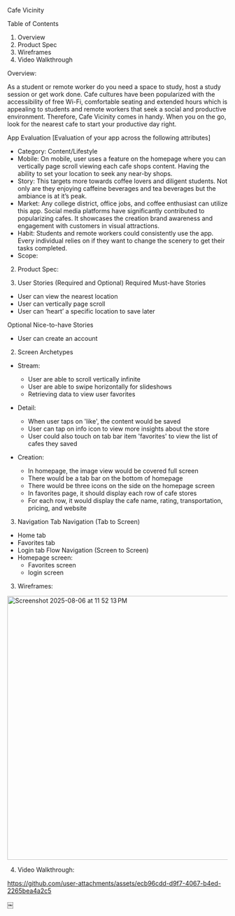 Cafe Vicinity 

Table of Contents
1. Overview
2. Product Spec
3. Wireframes
4. Video Walkthrough 


Overview: 

As a student or remote worker do you need a space to study, host a study session or get work done. Cafe cultures have been popularized with the accessibility of free Wi-Fi, comfortable seating and extended hours which is appealing to students and remote workers that seek a social and productive environment. Therefore, Cafe Vicinity comes in handy. When you on the go, look for the nearest cafe to start your productive day right.

App Evaluation
[Evaluation of your app across the following attributes]
* Category: Content/Lifestyle 
* Mobile: On mobile, user uses a feature on the homepage where you can vertically page scroll viewing each cafe shops content. Having the ability to set your location to seek any near-by shops.
* Story: This targets more towards coffee lovers and diligent students. Not only are they enjoying caffeine beverages and tea beverages but the ambiance is at it’s peak.  
* Market: Any college district, office jobs, and coffee enthusiast can utilize this app. Social media platforms have significantly contributed to popularizing cafes. It showcases the creation brand awareness and engagement with customers in visual attractions. 
* Habit: Students and remote workers could consistently use the app. Every individual relies on if they want to change the scenery to get their tasks completed. 
* Scope: 

2. Product Spec: 

1. User Stories (Required and Optional)
Required Must-have Stories
- User can view the nearest location 
- User can vertically page scroll
- User can ‘heart’ a specific location to save later 

Optional Nice-to-have Stories
- User can create an account 
 
2. Screen Archetypes
* Stream:
  - User are able to scroll vertically infinite
  - User are able to swipe horizontally for slideshows
  - Retrieving data to view user favorites  

* Detail:
  - When user taps on 'like', the content would be saved
  - User can tap on info icon to view more insights about the store
  - User could also touch on tab bar item 'favorites' to view the list of cafes they saved
    
* Creation:
  - In homepage, the image view would be covered full screen
  - There would be a tab bar on the bottom of homepage
  - There would be three icons on the side on the homepage screen
  - In favorites page, it should display each row of cafe stores
  - For each row, it would display the cafe name, rating, transportation, pricing, and website

3. Navigation
Tab Navigation (Tab to Screen)
* Home tab 
* Favorites tab
* Login tab
Flow Navigation (Screen to Screen)
* Homepage screen:
  - Favorites screen
  - login screen

3. Wireframes:

<img width="1424" height="602" alt="Screenshot 2025-08-06 at 11 52 13 PM" src="https://github.com/user-attachments/assets/9640391e-9ddf-4ab9-a500-34241c999f7a" />

4. Video Walkthrough:

https://github.com/user-attachments/assets/ecb96cdd-d9f7-4067-b4ed-2265bea4a2c5

￼

